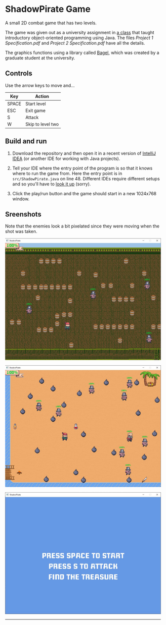 # ShadowPirate Game

A small 2D combat game that has two levels.

The game was given out as a university assignment in [a class](https://handbook.unimelb.edu.au/2022/subjects/swen20003) that taught introductory object-oriented programming using Java. The files *Project 1 Specification.pdf* and *Project 2 Specification.pdf* have all the details.

The graphics functions using a library called [Bagel](https://people.eng.unimelb.edu.au/mcmurtrye/bagel-doc), which was created by a graduate student at the university.


## Controls

Use the arrow keys to move and...

| Key     | Action            |
| ------- | ----------------- |
|  SPACE  | Start level       |
|  ESC    | Exit game         |
|  S      | Attack            |
|  W      | Skip to level two |


## Build and run

1. Download the repository and then open it in a recent version of [IntelliJ IDEA](https://www.jetbrains.com/idea) (or another IDE for working with Java projects).

2. Tell your IDE where the entry point of the program is so that it knows where to run the game from. Here the entry point is in `src/ShadowPirate.java` on line 48. Different IDEs require different setups and so you'll have to [look it up](https://www.baeldung.com/intellij-basics) (sorry).

3. Click the play/run button and the game should start in a new 1024x768 window.


## Sreenshots

Note that the enemies look a bit pixelated since they were moving when the shot was taken.

![Level 1](assets/level1.JPG)

![Level 2](assets/level2.JPG)

![Startscreen](assets/startscreen.JPG)

--------------------------------------
